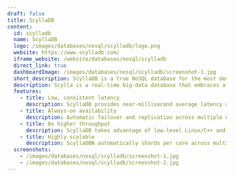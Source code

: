 ```yaml
---
draft: false
title: ScyllaDB
content:
  id: scylladb
  name: ScyllaDB
  logo: /images/databases/nosql/scylladb/logo.png
  website: https://www.scylladb.com/
  iframe_website: /website/databases/nosql/scylladb
  direct_link: true
  dashboardImage: /images/databases/nosql/scylladb/screenshot-1.jpg
  short_description: ScyllaDB is a true NoSQL database for the most demanding applications.
  description: Scylla is a real-time big-data database that embraces a shared-nothing approach that increases throughput and storage capacity to realize order-of-magnitude performance improvements and reduce hardware costs. The NoSQL database uses modern multi-core servers and minimizes the overhead to DevOps.
  features:
    - title: Low, consistent latency
      description: ScyllaDB provides near-millisecond average latency and predictably low-single-digit P99 response times.
    - title: Always-on availability
      description: Automatic failover and replication across multiple nodes and datacenters makes for reliable fault tolerance.
    - title: 0x higher throughput
      description: ScyllaDB takes advantage of low-level Linux/C++ and modern async I/O methods to maximize IOPS.
    - title: Highly scalable
      description: ScyllaDBN automatically shards per core across multiple nodes and datacenters, ensuring linear scalability.
  screenshots:
    - /images/databases/nosql/scylladb/screenshot-1.jpg
    - /images/databases/nosql/scylladb/screenshot-2.jpg
---
```


